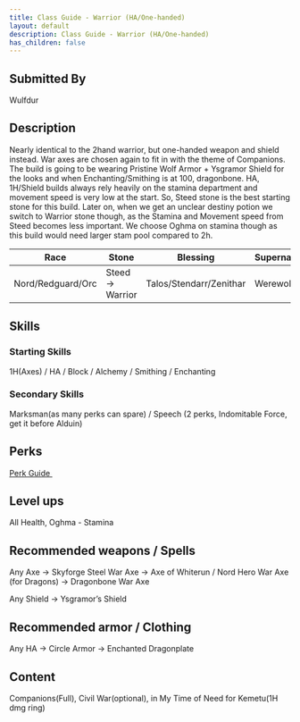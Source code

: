 ```yaml
---
title: Class Guide - Warrior (HA/One-handed)
layout: default
description: Class Guide - Warrior (HA/One-handed)
has_children: false
---
```




## Submitted By

Wulfdur

## Description

Nearly identical to the 2hand warrior, but one-handed weapon and shield instead. War axes are chosen again to fit in with the theme of Companions. The build is going to be wearing Pristine Wolf Armor + Ysgramor Shield for the looks and when Enchanting/Smithing is at 100, dragonbone. HA, 1H/Shield builds always rely heavily on the stamina department and movement speed is very low at the start. So, Steed stone is the best starting stone for this build. Later on, when we get an unclear destiny potion we switch to Warrior stone though, as the Stamina and Movement speed from Steed becomes less important. We choose Oghma on stamina though as this build would need larger stam pool compared to 2h.

Race | Stone | Blessing | Supernatural
|--|--|--|--|
Nord/Redguard/Orc | Steed -> Warrior | Talos/Stendarr/Zenithar | Werewolf

## Skills

### Starting Skills

1H(Axes) / HA / Block / Alchemy / Smithing / Enchanting 

### Secondary Skills

Marksman(as many perks can spare) / Speech (2 perks, Indomitable Force, get it before Alduin)

## Perks

<a href="https://banananaut.github.io/NannerPlanner/?p=1&b=AgEAAAEoJwAAWgVLBQVLClAFBVBLBQVLBTIPMAYKDergAA8AAAAAAA_wAw4AABA5xwNgAABAAAAFAAAA" target="_blank" rel="noopener noreferrer">Perk Guide <svg viewBox="0 0 24 24" aria-labelledby="svg-external-link-title" width="1em" height="1em"><use xlink:href="#svg-external-link"></use></svg></a>

## Level ups

All Health, Oghma - Stamina

## Recommended weapons / Spells

Any Axe -> Skyforge Steel War Axe -> Axe of Whiterun / Nord Hero War Axe (for Dragons) -> Dragonbone War Axe 

Any Shield -> Ysgramor’s Shield

## Recommended armor / Clothing

Any HA ->  Circle Armor -> Enchanted Dragonplate

## Content 

Companions(Full), Civil War(optional), in My Time of Need for Kemetu(1H dmg ring)
